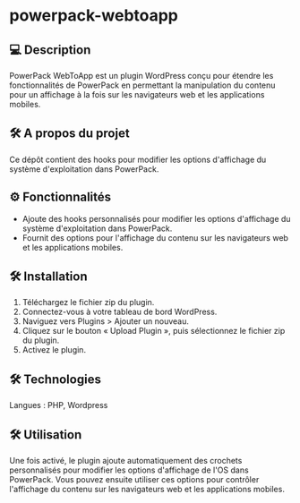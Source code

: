 # powerpack-webtoapp

## 💻 Description
PowerPack WebToApp est un plugin WordPress conçu pour étendre les fonctionnalités de PowerPack en permettant la manipulation du contenu pour un affichage à la fois sur les navigateurs web et les applications mobiles.

## 🛠 A propos du projet
Ce dépôt contient des hooks pour modifier les options d'affichage du système d'exploitation dans PowerPack.

## ⚙️ Fonctionnalités
- Ajoute des hooks personnalisés pour modifier les options d'affichage du système d'exploitation dans PowerPack.
- Fournit des options pour l'affichage du contenu sur les navigateurs web et les applications mobiles.

## 🛠 Installation
1. Téléchargez le fichier zip du plugin.
2. Connectez-vous à votre tableau de bord WordPress.
3. Naviguez vers Plugins > Ajouter un nouveau.
4. Cliquez sur le bouton « Upload Plugin », puis sélectionnez le fichier zip du plugin.
5. Activez le plugin.

## 🛠 Technologies
Langues : PHP, Wordpress

## 🛠 Utilisation
Une fois activé, le plugin ajoute automatiquement des crochets personnalisés pour modifier les options d'affichage de l'OS dans PowerPack. Vous pouvez ensuite utiliser ces options pour contrôler l'affichage du contenu sur les navigateurs web et les applications mobiles.
